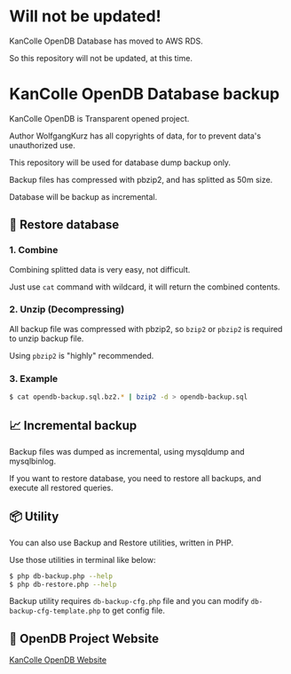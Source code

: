 # Will not be updated!

KanColle OpenDB Database has moved to AWS RDS.

So this repository will not be updated, at this time.


# KanColle OpenDB Database backup

KanColle OpenDB is Transparent opened project.

Author WolfgangKurz has all copyrights of data, for to prevent data's unauthorized use.

This repository will be used for database dump backup only.

Backup files has compressed with pbzip2, and has splitted as 50m size.

Database will be backup as incremental.


## 📂 Restore database
### 1. Combine
Combining splitted data is very easy, not difficult.

Just use ```cat``` command with wildcard, it will return the combined contents.

### 2. Unzip (Decompressing)
All backup file was compressed with pbzip2, so ```bzip2``` or ```pbzip2``` is required to unzip backup file.

Using ```pbzip2``` is "highly" recommended.

### 3. Example
```bash
$ cat opendb-backup.sql.bz2.* | bzip2 -d > opendb-backup.sql
```

## 📈 Incremental backup
Backup files was dumped as incremental, using mysqldump and mysqlbinlog.

If you want to restore database, you need to restore all backups, and execute all restored queries.


## 📦 Utility
You can also use Backup and Restore utilities, written in PHP.

Use those utilities in terminal like below:
``` bash
$ php db-backup.php --help
$ php db-restore.php --help
```

Backup utility requires ```db-backup-cfg.php``` file and you can modify ```db-backup-cfg-template.php``` to get config file.


## 🔗 OpenDB Project Website
[KanColle OpenDB Website](http://swaytwig.com/opendb/)
